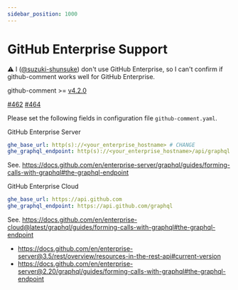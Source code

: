 ```yaml
---
sidebar_position: 1000
---
```


# GitHub Enterprise Support

:warning: I ([@suzuki-shunsuke](http://github.com/suzuki-shunsuke)) don't use GitHub Enterprise, so I can't confirm if github-comment works well for GitHub Enterprise.

github-comment >= [v4.2.0](https://github.com/suzuki-shunsuke/github-comment/releases/tag/v4.2.0)

[#462](https://github.com/suzuki-shunsuke/github-comment/issues/462) [#464](https://github.com/suzuki-shunsuke/github-comment/issues/464)

Please set the following fields in configuration file `github-comment.yaml`.

GitHub Enterprise Server
```yaml
ghe_base_url: http(s)://<your_enterprise_hostname> # CHANGE
ghe_graphql_endpoint: http(s)://<your_enterprise_hostname>/api/graphql # CHANGE
```

See. https://docs.github.com/en/enterprise-server/graphql/guides/forming-calls-with-graphql#the-graphql-endpoint

GitHub Enterprise Cloud
```yaml
ghe_base_url: https://api.github.com
ghe_graphql_endpoint: https://api.github.com/graphql
```

See. https://docs.github.com/en/enterprise-cloud@latest/graphql/guides/forming-calls-with-graphql#the-graphql-endpoint

- https://docs.github.com/en/enterprise-server@3.5/rest/overview/resources-in-the-rest-api#current-version
- https://docs.github.com/en/enterprise-server@2.20/graphql/guides/forming-calls-with-graphql#the-graphql-endpoint

